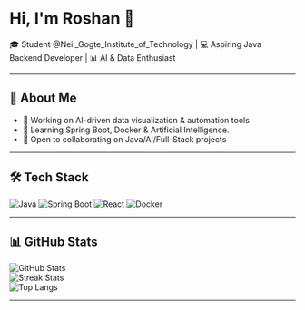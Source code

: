 # Hi, I'm Roshan 👋  

🎓 Student @Neil_Gogte_Institute_of_Technology | 💻 Aspiring Java Backend Developer | 📊 AI & Data Enthusiast  

---

## 🚀 About Me  
- 🔭 Working on AI-driven data visualization & automation tools  
- 🌱 Learning Spring Boot, Docker & Artificial Intelligence.
- 👯 Open to collaborating on Java/AI/Full-Stack projects   

---

## 🛠 Tech Stack  
![Java](https://img.shields.io/badge/Java-ED8B00?style=for-the-badge&logo=java&logoColor=white)
![Spring Boot](https://img.shields.io/badge/SpringBoot-6DB33F?style=for-the-badge&logo=springboot&logoColor=white)
![React](https://img.shields.io/badge/React-20232A?style=for-the-badge&logo=react&logoColor=61DAFB)
![Docker](https://img.shields.io/badge/Docker-2496ED?style=for-the-badge&logo=docker&logoColor=white)

---

## 📊 GitHub Stats  
![GitHub Stats](https://github-readme-stats.vercel.app/api?username=roshanbirgonda&show_icons=true&theme=radical)  
![Streak Stats](https://streak-stats.demolab.com?user=roshanbirgonda&theme=radical)  
![Top Langs](https://github-readme-stats.vercel.app/api/top-langs/?username=roshanbirgonda&layout=compact)


---

